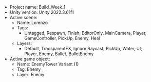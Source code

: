 <!-- UNITY CODE ASSIST INSTRUCTIONS START -->
- Project name: Build_Week_1
- Unity version: Unity 2022.3.61f1
- Active scene:
  - Name: Lorenzo
  - Tags:
    - Untagged, Respawn, Finish, EditorOnly, MainCamera, Player, GameController, PickUp, Enemy, Heal
  - Layers:
    - Default, TransparentFX, Ignore Raycast, PickUp, Water, UI, Player, Enemy, Bullet, BulletEnemy
- Active game object:
  - Name: EnemyTower Variant (1)
  - Tag: Enemy
  - Layer: Enemy
<!-- UNITY CODE ASSIST INSTRUCTIONS END -->
